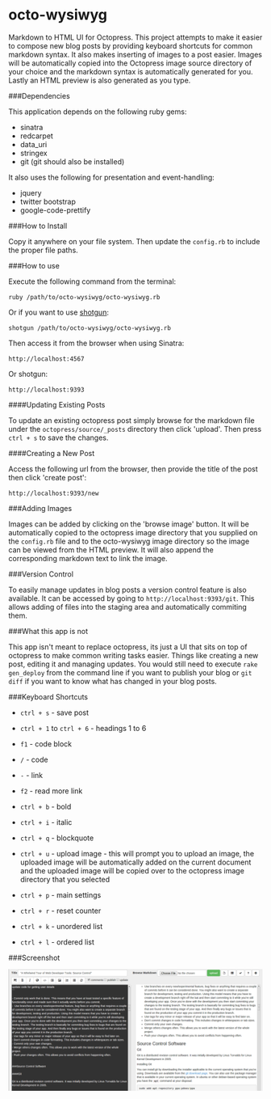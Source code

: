 octo-wysiwyg
============

Markdown to HTML UI for Octopress. This project attempts to make it easier to compose new blog posts by providing keyboard shortcuts for common markdown syntax. It also makes inserting of images to a post easier. Images will be automatically copied into the Octopress image source directory of your choice and the markdown syntax is automatically generated for you. Lastly an HTML preview is also generated as you type.

###Dependencies

This application depends on the following ruby gems:

- sinatra
- redcarpet
- data_uri
- stringex
- git (git should also be installed)

It also uses the following for presentation and event-handling:

- jquery
- twitter bootstrap
- google-code-prettify

###How to Install

Copy it anywhere on your file system. Then update the `config.rb` to include the proper file paths.


###How to use

Execute the following command from the terminal:

```
ruby /path/to/octo-wysiwyg/octo-wysiwyg.rb
```

Or if you want to use [shotgun](http://rubygems.org/gems/shotgun):

```
shotgun /path/to/octo-wysiwyg/octo-wysiwyg.rb
```

Then access it from the browser when using Sinatra:

```
http://localhost:4567
```

Or shotgun:

```
http://localhost:9393
```

####Updating Existing Posts

To update an existing octopress post simply browse for the markdown file under the `octopress/source/_posts` directory then click 'upload'. Then press `ctrl + s` to save the changes.


####Creating a New Post

Access the following url from the browser, then provide the title of the post then click 'create post':

```
http://localhost:9393/new
```

###Adding Images

Images can be added by clicking on the 'browse image' button. It will be automatically copied to the octopress image directory that you supplied on the `config.rb` file and to the octo-wysiwyg image directory so the image can be viewed from the HTML preview. It will also append the corresponding markdown text to link the image.


###Version Control

To easily manage updates in blog posts a version control feature is also available. It can be accessed by going to `http://localhost:9393/git`. This allows adding of files into the staging area and automatically commiting them.


###What this app is not

This app isn't meant to replace octopress, its just a UI that sits on top of octopress to make common writing tasks easier. Things like creating a new post, editing it and managing updates. You would still need to execute `rake gen_deploy` from the command line if you want to publish your blog or `git diff` if you want to know what has changed in your blog posts. 


###Keyboard Shortcuts

- `ctrl + s` - save post
- `ctrl + 1` to `ctrl + 6` - headings 1 to 6
- `f1` - code block
- `/` - code
- `-` - link
- `f2` - read more link
- `ctrl + b` - bold
- `ctrl + i` - italic
- `ctrl + q` - blockquote
- `ctrl + u` - upload image - this will prompt you to upload an image, the uploaded image will be automatically added on the current document and the uploaded image will be copied over to the octopress image directory that you selected

- `ctrl + p` - main settings
- `ctrl + r` - reset counter
- `ctrl + k` - unordered list
- `ctrl + l` - ordered list


###Screenshot

![octo-wysiwyg](/img/m2html.png)
